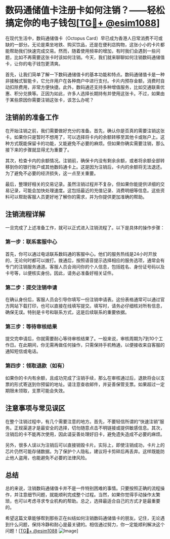 # 数码通储值卡注册卡如何注销？——轻松搞定你的电子钱包[[TG💪+ @esim1088](https://t.me/s/esim1088)]

在现代生活中，数码通储值卡（Octopus Card）早已成为香港人日常消费不可或缺的一部分。无论是乘坐地铁、购买饮品，还是在便利店购物，这张小小的卡片都能帮助我们快速完成交易。然而，随着使用频率的增加，有时我们会遇到一些问题，比如不再需要这张卡时该如何注销。今天，我们就来聊聊如何注销数码通储值卡，让你的电子钱包更清爽。

首先，让我们简单了解一下数码通储值卡的基本功能和特点。数码通储值卡是一种非接触式智能卡，它允许用户在各种商户中进行支付。卡片内预存金额，消费时自动扣除费用，非常方便快捷。此外，数码通还支持多种增值服务，比如交通联乘优惠、积分兑换等。正因为如此，许多人选择长期持有并使用这张卡。不过，如果由于某些原因你需要注销这张卡，该怎么办呢？

## 注销前的准备工作

在开始注销之前，我们需要做好充分的准备。首先，确认你是否真的需要注销这张卡。如果你只是暂时不想用了，可以选择将卡内的余额转移至其他卡或账户上。这种方式既能保留卡的功能，又能避免不必要的麻烦。但如果你确实需要注销，那么接下来的步骤就显得尤为重要了。

其次，检查卡内的余额情况。注销前，确保卡内没有剩余余额，或者将余额全部转移到你的银行账户或其他数码通卡上。这是因为注销后，卡内的余额将无法退还。为了避免不必要的经济损失，这一点至关重要。

最后，整理好相关的交易记录。虽然注销过程并不复杂，但如果你能提供详细的交易记录，可能会加快处理速度。这包括最近的充值记录、消费明细等信息。这些资料可以帮助客服人员更好地了解你的需求，并为你提供更加准确的帮助。

## 注销流程详解

一旦完成了上述准备工作，就可以正式进入注销流程了。以下是具体的操作步骤：

### 第一步：联系客服中心

首先，你可以通过电话联系数码通的客服中心。他们的服务热线是24小时开放的，无论何时都可以拨打。拨通后，按照语音提示选择相应的服务选项，通常会有专门的注销服务通道。客服人员会询问你的个人信息，包括姓名、身份证号码以及卡号等，以便核实身份。因此，请务必准备好相关证件。

### 第二步：提交注销申请

在确认身份后，客服人员会引导你填写一份注销申请表。这份表格通常可以通过官方网站下载打印，也可以直接在线填写提交。填写时，请务必仔细核对所有信息，确保无误。特别是卡号和联系方式，这是后续联系的重要依据。

### 第三步：等待审核结果

提交完申请后，你就需要耐心等待审核结果了。一般来说，审核周期为7到10个工作日。在此期间，你无需再做任何操作，只需保持手机畅通，以便接收来自客服的通知短信或电话。

### 第四步：领取退款（如有）

如果你的卡内有余额，且成功完成了注销手续，那么在审核通过后，退款将会以支票的形式寄送到你预留的地址。请注意查收邮件，并妥善保管支票。如果超过一定期限未领取，支票可能会失效。

## 注意事项与常见误区

在整个注销过程中，有几个需要注意的地方。首先，不要轻信所谓的“快速注销”服务。正规渠道才是最安全的选择，切勿随意点击不明链接或提供敏感信息。其次，注销后的卡不能再次使用，因此请妥善处理好旧卡，避免遗失造成不必要的麻烦。

另外，很多人误以为注销后可以直接销毁卡片。实际上，即使注销成功，卡片上的芯片仍然可能存储数据。为了保护个人隐私，建议将卡剪碎后再丢弃。这样既能防止他人盗用，也能避免不必要的法律风险。

## 总结

总的来说，注销数码通储值卡并不是一件特别困难的事情。只要按照正确的流程操作，并注意细节问题，就能顺利完成整个过程。当然，如果你觉得手动操作太繁琐，也可以考虑寻求专业机构的帮助。总之，选择最适合自己的方式才是最重要的。

希望这篇文章能够帮到那些正在纠结如何注销数码通储值卡的朋友。记住，无论遇到什么问题，保持冷静和耐心是最关键的。相信通过努力，你一定能顺利解决这个问题！[[TG💪+ @esim1088](https://t.me/s/esim1088) ![Image](https://i.postimg.cc/4NQfJmqS/Snipaste-2025-05-13-00-14-12.png)]